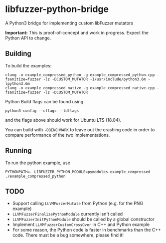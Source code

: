 # libfuzzer-python-bridge
A Python3 bridge for implementing custom libFuzzer mutators

**Important:** This is proof-of-concept and work in progress. Expect the Python API to change.

## Building

To build the examples:

    clang -o example_compressed_python -g example_compressed_python.cpp -fsanitize=fuzzer -lz -DCUSTOM_MUTATOR -I/usr/include/python3.6m -lpython3.6m
    clang -o example_compressed_native -g example_compressed_native.cpp -fsanitize=fuzzer -lz -DCUSTOM_MUTATOR


Python Build flags can be found using

    python3-config --cflags --ldflags

and the flags above should work for Ubuntu LTS (18.04).

You can build with `-DBENCHMARK` to leave out the crashing code in order to compare performance of the two implementations.

## Running

To run the python example, use

    PYTHONPATH=. LIBFUZZER_PYTHON_MODULE=pymodules.example_compressed ./example_compressed_python

## TODO

* Support calling `LLVMFuzzerMutate` from Python (e.g. for the PNG example)
* `LLVMFuzzerFinalizePythonModule` currently isn't called
* `LLVMFuzzerInitPythonModule` should be called by a global constructor
* Implement `LLVMFuzzerCustomCrossOver` in C++ and Python example
* For some reason, the Python code is faster in benchmarks than the C++ code. There must be a bug somewhere, please find it!

